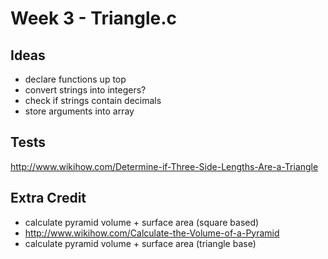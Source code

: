 # Week 3 - Triangle.c 
## Ideas 
- declare functions up top
- convert strings into integers?
- check if strings contain decimals
- store arguments into array

## Tests 
http://www.wikihow.com/Determine-if-Three-Side-Lengths-Are-a-Triangle

## Extra Credit
- calculate pyramid volume + surface area (square based)
- http://www.wikihow.com/Calculate-the-Volume-of-a-Pyramid
- calculate pyramid volume + surface area (triangle base)


